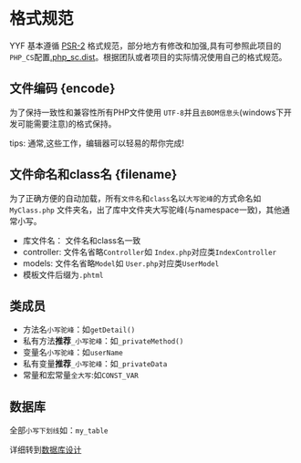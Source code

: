 格式规范
==========

YYF 基本遵循 [PSR-2](http://www.php-fig.org/psr/psr-2/) 格式规范，部分地方有修改和加强,具有可参照此项目的`PHP_CS`配置[.php_sc.dist](https://github.com/YunYinORG/YYF/blob/master/.php_cs.dist)。根据团队或者项目的实际情况使用自己的格式规范。


## 文件编码 {encode}

为了保持一致性和兼容性所有PHP文件使用 `UTF-8`并且`去BOM信息头`(windows下开发可能需要注意)的格式保持。

tips: 通常,这些工作，编辑器可以轻易的帮你完成!


## 文件命名和class名 {filename}

为了正确方便的自动加载，所有`文件名`和`class`名以`大写驼峰`的方式命名如`MyClass.php`
文件夹名，出了库中文件夹大写驼峰(与namespace一致)，其他通常小写。

* 库文件名： 文件名和class名一致
* controller: 文件名省略`Controller`如 `Index.php`对应类`IndexController`
* models: 文件名省略`Model`如 `User.php`对应类`UserModel`
* 模板文件后缀为`.phtml`

## 类成员

* 方法名`小写驼峰`：如`getDetail()`
* 私有方法**推荐**`_小写驼峰`：如`_privateMethod()`
* 变量名`小写驼峰`：如`userName`
* 私有变量**推荐**`_小写驼峰`：如`_privateData`
* 常量和宏常量`全大写`:如`CONST_VAR`

## 数据库

全部`小写下划线`如：`my_table`

详细转到[数据库设计](/database/#design)
